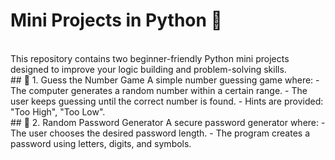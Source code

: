 # Mini Projects in Python 🐍
<br>
This repository contains two beginner-friendly Python mini projects designed to improve your logic building and problem-solving skills.
<br>
## 🔢 1. Guess the Number Game
A simple number guessing game where:
- The computer generates a random number within a certain range.
- The user keeps guessing until the correct number is found.
- Hints are provided: "Too High", "Too Low".
<br>
## 🔐 2. Random Password Generator
A secure password generator where:
- The user chooses the desired password length.
- The program creates a password using letters, digits, and symbols.
